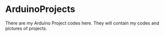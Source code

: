 # ArduinoProjects
There are my Arduino Project codes here. They will contain my codes and pictures of projects.
